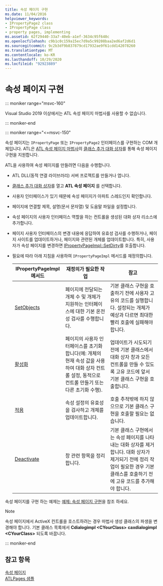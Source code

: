 ```yaml
---
title: 속성 페이지 구현
ms.date: 11/04/2016
helpviewer_keywords:
- IPropertyPage2 class
- IPropertyPage class
- property pages, implementing
ms.assetid: 62f29440-33a7-40eb-a1ef-3634c95f640c
ms.openlocfilehash: c9b1c0c159a15ec7d9a5c99208baa2ed6af2d6d1
ms.sourcegitcommit: 9c2b3df9b837879cd17932ae9f61cdd142078260
ms.translationtype: MT
ms.contentlocale: ko-KR
ms.lasthandoff: 10/29/2020
ms.locfileid: "92923889"
---
```

# <a name="implementing-property-pages"></a>속성 페이지 구현

::: moniker range="msvc-160"

Visual Studio 2019 이상에서는 ATL 속성 페이지 마법사를 사용할 수 없습니다.

::: moniker-end

::: moniker range="<=msvc-150"

속성 페이지는 `IPropertyPage` 또는 `IPropertyPage2` 인터페이스를 구현하는 COM 개체입니다. ATL은 [ATL 속성 페이지 마법사](../atl/reference/atl-property-page-wizard.md)의 [클래스 추가 대화 상자](../ide/adding-a-class-visual-cpp.md#add-class-dialog-box)를 통해 속성 페이지 구현을 지원합니다.

ATL을 사용하여 속성 페이지를 만들려면 다음을 수행합니다.

- ATL DLL(동적 연결 라이브러리) 서버 프로젝트를 만들거나 엽니다.

- [클래스 추가 대화 상자](../ide/adding-a-class-visual-cpp.md#add-class-dialog-box)를 열고 **ATL 속성 페이지** 를 선택합니다.

- 사용자 인터페이스가 있기 때문에 속성 페이지가 아파트 스레드인지 확인합니다.

- 페이지에 연결할 제목, 설명(문서 문자열) 및 도움말 파일을 설정합니다.

- 속성 페이지의 사용자 인터페이스 역할을 하는 컨트롤을 생성된 대화 상자 리소스에 추가합니다.

- 페이지 사용자 인터페이스의 변경 내용에 응답하여 유효성 검사를 수행하거나, 페이지 사이트를 업데이트하거나, 페이지와 관련된 개체를 업데이트합니다. 특히, 사용자가 속성 페이지를 변경하면 [IPropertyPageImpl::SetDirty](../atl/reference/ipropertypageimpl-class.md#setdirty)를 호출합니다.

- 필요에 따라 아래 지침을 사용하여 `IPropertyPageImpl` 메서드를 재정의합니다.

   |IPropertyPageImpl 메서드|재정의가 필요한 작업|참고|
   |------------------------------|----------------------------------|-----------|
   |[SetObjects](../atl/reference/ipropertypageimpl-class.md#setobjects)|페이지에 전달되는 개체 수 및 개체가 지원하는 인터페이스에 대한 기본 온전성 검사를 수행합니다.|기본 클래스 구현을 호출하기 전에 사용자 고유의 코드를 실행합니다. 설정되는 개체가 예상과 다르면 최대한 빨리 호출에 실패해야 합니다.|
   |[활성화](../atl/reference/ipropertypageimpl-class.md#activate)|페이지의 사용자 인터페이스를 초기화합니다(예: 개체의 현재 속성 값을 사용하여 대화 상자 컨트롤 설정, 동적으로 컨트롤 만들기 또는 다른 초기화 수행).|업데이트가 시도되기 전에 기본 클래스에서 대화 상자 창과 모든 컨트롤을 만들 수 있도록 고유 코드에 앞서 기본 클래스 구현을 호출합니다.|
   |[적용](../atl/reference/ipropertypageimpl-class.md#apply)|속성 설정의 유효성을 검사하고 개체를 업데이트합니다.|호출 추적밖에 하지 않으므로 기본 클래스 구현을 호출할 필요는 없습니다.|
   |[Deactivate](../atl/reference/ipropertypageimpl-class.md#deactivate)|창 관련 항목을 정리합니다.|기본 클래스 구현에서는 속성 페이지를 나타내는 대화 상자를 제거합니다. 대화 상자가 제거되기 전에 정리 작업이 필요한 경우 기본 클래스를 호출하기 전에 고유 코드를 추가해야 합니다.|

속성 페이지를 구현 하는 예제는 [예제: 속성 페이지 구현](../atl/example-implementing-a-property-page.md)을 참조 하세요.

> [!NOTE]
> 속성 페이지에서 ActiveX 컨트롤을 호스트하려는 경우 마법사 생성 클래스의 파생을 변경해야 합니다. 기본 클래스 목록에서 **Cdialogimpl \<CYourClass>** **caxdialogimpl \<CYourClass>** 되도록 바꿉니다.

::: moniker-end

## <a name="see-also"></a>참고 항목

[속성 페이지](../atl/atl-com-property-pages.md)<br/>
[ATLPages 샘플](../overview/visual-cpp-samples.md)
